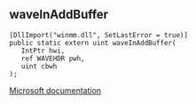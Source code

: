 ## waveInAddBuffer

```
[DllImport("winmm.dll", SetLastError = true)]
public static extern uint waveInAddBuffer(
   IntPtr hwi,
   ref WAVEHDR pwh,
   uint cbwh
);
```

[Microsoft documentation](TODO)
